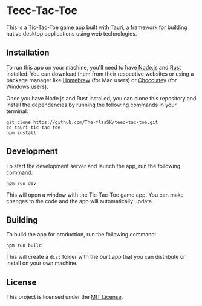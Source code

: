 # Teec-Tac-Toe 

This is a Tic-Tac-Toe game app built with Tauri, a framework for building native desktop applications using web technologies.

## Installation

To run this app on your machine, you'll need to have [Node.js](https://nodejs.org/) and [Rust](https://www.rust-lang.org/) installed. You can download them from their respective websites or using a package manager like [Homebrew](https://brew.sh/) (for Mac users) or [Chocolatey](https://chocolatey.org/) (for Windows users).

Once you have Node.js and Rust installed, you can clone this repository and install the dependencies by running the following commands in your terminal:

```
git clone https://github.com/The-flasSK/teec-tac-toe.git
cd tauri-tic-tac-toe
npm install
```

## Development

To start the development server and launch the app, run the following command:

```
npm run dev
```

This will open a window with the Tic-Tac-Toe game app. You can make changes to the code and the app will automatically update.

## Building

To build the app for production, run the following command:

```
npm run build
```

This will create a `dist` folder with the built app that you can distribute or install on your own machine.

## License

This project is licensed under the [MIT License](LICENSE).
